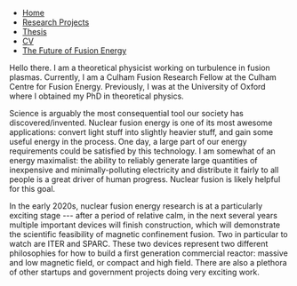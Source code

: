 <html>
      <head>
         <title>Jason Parisi, Nuclear Fusion Physicist</title>
         <!-- link to main stylesheet -->
         <link rel="stylesheet" type="text/css" href="/css/main.css">
      </head>
     <body>
         <nav>
             <ul>
              <li><a href="/">Home</a></li>
              <li><a href="/">Research Projects</a></li>
              <li><a href="https://jfparisi.github.io/img/thesismain.pdf" target="_blank">Thesis</a></li>
              <li><a href="https://jfparisi.github.io/img/jasonParisi2021CV.pdf" target="_blank">CV</a></li>
              <li><a href="https://www.iter.org/newsline/-/3232">The Future of Fusion Energy</a></li>
             </ul>
         </nav>
         <div class="container">
             <div class="blurb">
                 <p>Hello there. I am a theoretical physicist working on turbulence in fusion plasmas. Currently, I am a Culham Fusion Research Fellow at the Culham Centre for Fusion Energy. Previously, I was at the University of Oxford where I obtained my PhD in theoretical physics.<p>
                 <p>Science is arguably the most consequential tool our society has discovered/invented. Nuclear fusion energy is one of its most awesome applications: convert light stuff into slightly heavier stuff, and gain some useful energy in the process. One day, a large part of our energy requirements could be satisfied by this technology. I am somewhat of an energy maximalist: the ability to reliably generate large quantities of inexpensive and minimally-polluting electricity and distribute it fairly to all people is a great driver of human progress. Nuclear fusion is likely helpful for this goal.<p>
                 <p>In the early 2020s, nuclear fusion energy research is at a particularly exciting stage --- after a period of relative calm, in the next several years multiple important devices will finish construction, which will demonstrate the scientific feasibility of magnetic confinement fusion. Two in particular to watch are ITER and SPARC. These two devices represent two different philosophies for how to build a first generation commercial reactor: massive and low magnetic field, or compact and high field. There are also a plethora of other startups and government projects doing very exciting work.</p>
